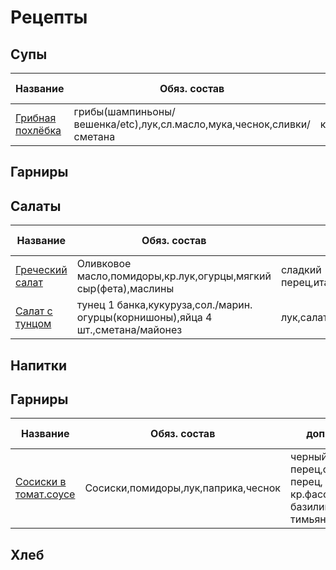 # Рецепты
## Супы
| Название  | Обяз. состав  | доп. состав  |  Время готовки | Усилия  |Калории   |
|---|---|---|---|---|---|
| [Грибная похлёбка](shroom_soup.md) |  грибы(шампиньоны/вешенка/etc),лук,сл.масло,мука,чеснок,сливки/сметана |  картофель,сельдерей,тимьян,сыр | 45мин-1час  |  10-15 мин ||
## Гарниры
## Салаты
| Название  | Обяз. состав  | доп. состав  |  Время готовки | Усилия  |Калории   |
|---|---|---|---|---|---|
| [Греческий салат](greeksalad.md) |  Оливковое масло,помидоры,кр.лук,огурцы,мягкий сыр(фета),маслины |  сладкий перец,итал.травы,лимон,чеснок,салат| 1 мин |  5-7 мин ||
| [Салат с тунцом](tunec_salad.md) |  тунец 1 банка,кукуруза,сол./марин. огурцы(корнишоны),яйца 4 шт.,сметана/майонез |  лук,салат| 20 мин | 5 мин ||

## Напитки
## Гарниры
| Название  | Обяз. состав  | доп. состав  |  Время готовки | Усилия  |Калории   |
|---|---|---|---|---|---|
| [Сосиски в томат.соусе](tomat_sausage.md) | Сосиски,помидоры,лук,паприка,чеснок | черный перец,острый перец, кр.фасоль,оливки, базилик, тимьян,орегано| 30-45 мин |  10-15 мин ||
## Хлеб

